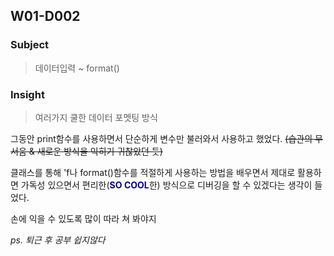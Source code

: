 <h2 id="w01-d002">W01-D002</h2>
<h3 id="subject">Subject</h3>
<blockquote>
<p>데이터입력 ~ format()</p>
</blockquote>
<h3 id="insight">Insight</h3>
<blockquote>
<p>여러가지 쿨한 데이터 포멧팅 방식</p>
</blockquote>
<p>그동안 print함수를 사용하면서 단순하게 변수만 불러와서 사용하고 했었다.
<del>(습관의 무서움 &amp; 새로운 방식을 익히기 귀찮았던 듯)</del></p>
<p>클래스를 통해 'f나 format()함수를 적절하게 사용하는 방법을 배우면서
제대로 활용하면 가독성 있으면서 편리한(<strong><span style="color: DarkBlue;">SO COOL</span></strong>한) 방식으로 
디버깅을 할 수 있겠다는 생각이 들었다.</p>
<p>손에 익을 수 있도록 많이 따라 쳐 봐야지</p>
<p><em>ps. 퇴근 후 공부 쉽지않다</em></p>